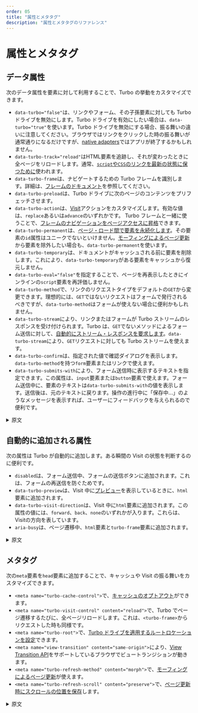 ```yaml
---
order: 05
title: "属性とメタタグ"
description: "属性とメタタグのリファレンス"
---
```


# 属性とメタタグ

## データ属性

次のデータ属性を要素に対して利用することで、Turbo の挙動をカスタマイズできます。

* `data-turbo="false"`は、リンクやフォーム、その子孫要素に対しても Turbo ドライブを無効にします。Turbo ドライブを有効にしたい場合は、`data-turbo="true"`を使います。Turbo ドライブを無効にする場合、振る舞いの違いに注意してください。ブラウザではリンクをクリックした時の振る舞いが通常通りになるだけですが、[native adapters][]ではアプリが終了するかもしれません。
* `data-turbo-track="reload"`はHTML要素を追跡し、それが変わったときに全ページをリロードします。通常、[`script`や`CSS`のリンクを最新の状態に保つために][]使われます。
* `data-turbo-frame`は、ナビゲートするための Turbo フレームを識別します。詳細は、[フレームのドキュメント][]を参照してください。
* `data-turbo-preload`は、Turbo ドライブに次のページのコンテンツをプリフェッチさせます。
* `data-turbo-action`は、[Visit][]アクションをカスタマイズします。有効な値は、`replace`あるいは`advance`のいずれかです。 Turbo フレームと一緒に使うことで、[フレームのナビゲーションをページアクセスに昇格][]できます。
* `data-turbo-permanent`は、[ページ・ロード間で要素を永続化します][]。その要素の`id`属性はユニークでないといけません。[モーフィングによるページ更新][]から要素を除外したい場合も、`data-turbo-permanent`を使います。
* `data-turbo-temporary`は、ドキュメントがキャッシュされる前に要素を削除します。これにより、`data-turbo-temporary`がある要素をキャッシュから復元しません。
* `data-turbo-eval="false"`を指定することで、ページを再表示したときにインラインの`script`要素を再評価しません。
* `data-turbo-method`で、リンクのリクエストタイプをデフォルトの`GET`から変更できます。理想的には、`GET`ではないリクエストはフォームで発行されるべきですが、`data-turbo-method`はフォームが使えない場合に便利かもしれません。
* `data-turbo-stream`により、リンクまたはフォームが Turbo ストリームのレスポンスを受け付けられます。Turbo は、`GET`でないメソッドによるフォーム送信に対して、[自動的にストリーム・レスポンスを要求します][]。`data-turbo-stream`により、`GET`リクエストに対しても Turbo ストリームを使えます。
* `data-turbo-confirm`は、指定された値で確認ダイアログを表示します。`data-turbo-method`を持つ`form`要素またはリンクで使えます。
* `data-turbo-submits-with`により、フォーム送信時に表示するテキストを指定できます。この属性は、`input`要素または`button`要素で使えます。フォーム送信中に、要素のテキストは`data-turbo-submits-with`の値を表示します。送信後は、元のテキストに戻ります。操作の進行中に「保存中...」のようなメッセージを表示すれば、ユーザーにフィードバックを与えられるので便利です。

[native adapters]: https://everyleaf.github.io/hotwire_ja/turbo/handbook/native/
[`script`や`CSS`のリンクを最新の状態に保つために]: https://everyleaf.github.io/hotwire_ja/turbo/handbook/drive/#アセット変更時のリロード
[フレームのドキュメント]: https://everyleaf.github.io/hotwire_ja/turbo/turbo/reference/frames
[Visit]: https://everyleaf.github.io/hotwire_ja/turbo/handbook/drive/#ページ・ナビゲーションの基本
[フレームのナビゲーションをページアクセスに昇格]: https://everyleaf.github.io/hotwire_ja/turbo/handbook/frames/#フレームのナビゲーションをページアクセスに昇格させる
[ページ・ロード間で要素を永続化します]: https://everyleaf.github.io/hotwire_ja/turbo/handbook/building/#ページのロードにまたがって要素を永続化する
<!-- 以下のページの日本語化が終わったら、日本語版のURLに変更 -->
[モーフィングによるページ更新]: https://turbo.hotwired.dev/handbook/page_refreshes.html
[自動的にストリーム・レスポンスを要求します]: https://everyleaf.github.io/hotwire_ja/turbo/handbook/streams/#http-レスポンスからのストリーミング

<details>
<summary>原文</summary>

The following data attributes can be applied to elements to customize Turbo's behaviour.

* `data-turbo="false"` disables Turbo Drive on links and forms including descendants. To reenable when an ancestor has opted out, use `data-turbo="true"`. Be careful: when  Turbo  Drive is disabled, browsers treat link clicks as normal, but [native adapters](/handbook/native) may exit the app.
* `data-turbo-track="reload"` tracks the element's HTML and performs a full page reload when it changes. Typically used to [keep `script` and CSS `link` elements up-to-date](/handbook/drive#reloading-when-assets-change).
* `data-turbo-frame` identifies the Turbo Frame to navigate. Refer to the [Frames documentation](/reference/frames) for further details.
* `data-turbo-preload` signals to [Drive](/handbook/drive#preload-links-into-the-cache) to pre-fetch the next page's content
* `data-turbo-action` customizes the [Visit](/handbook/drive#page-navigation-basics) action. Valid values are `replace` or `advance`. Can also be used with Turbo Frames to [promote frame navigations to page visits](/handbook/frames#promoting-a-frame-navigation-to-a-page-visit).
* `data-turbo-permanent` [persists the element between page loads](/handbook/building#persisting-elements-across-page-loads). The element must have a unique `id` attribute. It also serves to exclude elements from being morphed when using [page refreshes with morphing](/handbook/page_refreshes.html)
* `data-turbo-temporary` removes the element before the document is cached, preventing it from reappearing when restored.
* `data-turbo-eval="false"` prevents inline `script` elements from being re-evaluated on Visits.
* `data-turbo-method` changes the link request type from the default `GET`. Ideally, non-`GET` requests should be triggered with forms, but `data-turbo-method` might be useful where a form is not possible.
* `data-turbo-stream` specifies that a link or form can accept a Turbo Streams response. Turbo [automatically requests stream responses](/handbook/streams#streaming-from-http-responses) for form submissions with non-`GET` methods; `data-turbo-stream` allows Turbo Streams to be used with `GET` requests as well.
* `data-turbo-confirm` presents a confirm dialog with the given value. Can be used on `form` elements or links with `data-turbo-method`.
* `data-turbo-submits-with` specifies text to display when submitting a form. Can be used on `input` or `button` elements. While the form is submitting the text of the element will show the value of `data-turbo-submits-with`. After the submission, the original text will be restored. Useful for giving user feedback by showing a message like "Saving..." while an operation is in progress.
</details>

## 自動的に追加される属性 

次の属性は Turbo が自動的に追加します。ある瞬間の Visit の状態を判断するのに便利です。

* `disabled`は、フォーム送信中、フォームの送信ボタンに追加されます。これは、フォームの再送信を防ぐためです。
* `data-turbo-preview`は、Visit 中に[プレビュー][]を表示しているときに、`html`要素に追加されます。
* `data-turbo-visit-direction`は、Visit 中に`html`要素に追加されます。この属性の値には、`forward`、`back`、`none`のいずれかが入ります。これらは、Visitの方向を表しています。
* `aria-busy`は、ページ遷移中、`html`要素と`turbo-frame`要素に追加されます。

[プレビュー]: https://everyleaf.github.io/hotwire_ja/turbo/handbook/building/#previewが表示しているかどうかの検出

<details>
<summary>原文</summary>

The following attributes are automatically added by Turbo and are useful to determine the Visit state at a given moment.

* `disabled` is added to the form submitter while the form request is in progress, to prevent repeat submissions.
* `data-turbo-preview` is added to the `html` element when displaying a [preview](/handbook/building#detecting-when-a-preview-is-visible) during a Visit.
* `data-turbo-visit-direction` is added to the `html` element during a visit, with a value of `forward` or `back` or `none`, to indicate its direction.
* `aria-busy` is added to `html` and `turbo-frame` elements when a navigation is in progress.
</details>

## メタタグ

次の`meta`要素を`head`要素に追加することで、キャッシュや Visit の振る舞いをカスタマイズできます。

* `<meta name="turbo-cache-control">`で、[キャッシュのオプトアウト][]ができます。
* `<meta name="turbo-visit-control" content="reload">`で、Turbo でページ遷移するたびに、全ページリロードします。これは、`<turbo-frame>`からリクエストした時も同様です。
* `<meta name="turbo-root">`で、[Turbo ドライブを適用するルートロケーションを設定][]できます。
* `<meta name="view-transition" content="same-origin">`により、[View Transition API][]をサポートしているブラウザでビュートランジションが動きます。
* `<meta name="turbo-refresh-method" content="morph">`で、[モーフィングによるページ更新][]が使えます。
* `<meta name="turbo-refresh-scroll" content="preserve">`で、[ページ更新時にスクロールの位置を保存][]します。

[キャッシュのオプトアウト]: https://everyleaf.github.io/hotwire_ja/turbo/handbook/building/#キャッシュのオプトアウト
[Turbo ドライブを適用するルートロケーションを設定]: https://everyleaf.github.io/hotwire_ja/turbo/handbook/drive/#ルートロケーションの設定
[View Transition API]: https://caniuse.com/view-transitions
[モーフィングによるページ更新]: https://everyleaf.github.io/hotwire_ja/turbo/handbook/page_refreshes
[ページ更新時にスクロールの位置を保存]: https://everyleaf.github.io/hotwire_ja/turbo/handbook/page_refreshes

<details>
<summary>原文</summary>

The following `meta` elements, added to the `head`, can be used to customize caching and Visit behavior.

* `<meta name="turbo-cache-control">` to [opt out of caching](/handbook/building#opting-out-of-caching).
* `<meta name="turbo-visit-control" content="reload">` will perform a full page reload whenever Turbo navigates to the page, including when the request originates from a `<turbo-frame>`.
* `<meta name="turbo-root">` to [scope Turbo Drive to a particular root location](/handbook/drive#setting-a-root-location).
* `<meta name="view-transition" content="same-origin">` to trigger view transitions on browsers that support the [View Transition API](https://caniuse.com/view-transitions).
* `<meta name="turbo-refresh-method" content="morph">` will configure [page refreshes with morphing](/handbook/page_refreshes.html).
* `<meta name="turbo-refresh-scroll" content="preserve">` will enable [scroll preservation during page refreshes](/handbook/page_refreshes.html).
</details>
